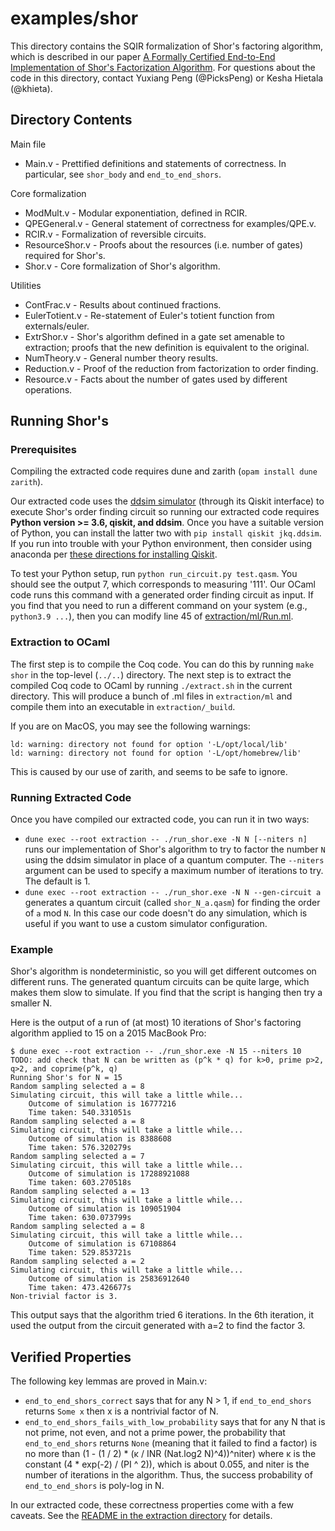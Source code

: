 # examples/shor

This directory contains the SQIR formalization of Shor's factoring algorithm, which is described in our paper [A Formally Certified End-to-End Implementation of Shor's Factorization Algorithm](https://arxiv.org/abs/2204.07112). For questions about the code in this directory, contact Yuxiang Peng (@PicksPeng) or Kesha Hietala (@khieta).

## Directory Contents

Main file
* Main.v - Prettified definitions and statements of correctness. In particular, see `shor_body` and `end_to_end_shors`.

Core formalization
* ModMult.v - Modular exponentiation, defined in RCIR.
* QPEGeneral.v - General statement of correctness for examples/QPE.v.
* RCIR.v - Formalization of reversible circuits.
* ResourceShor.v - Proofs about the resources (i.e. number of gates) required for Shor's.
* Shor.v - Core formalization of Shor's algorithm.

Utilities
* ContFrac.v - Results about continued fractions.
* EulerTotient.v - Re-statement of Euler's totient function from externals/euler.
* ExtrShor.v - Shor's algorithm defined in a gate set amenable to extraction; proofs that the new definition is equivalent to the original.
* NumTheory.v - General number theory results.
* Reduction.v - Proof of the reduction from factorization to order finding.
* Resource.v - Facts about the number of gates used by different operations.

## Running Shor's

### Prerequisites

Compiling the extracted code requires dune and zarith (`opam install dune zarith`). 

Our extracted code uses the [ddsim simulator](https://github.com/iic-jku/ddsim) (through its Qiskit interface) to execute Shor's order finding circuit so running our extracted code requires **Python version >= 3.6, qiskit, and ddsim**. Once you have a suitable version of Python, you can install the latter two with `pip install qiskit jkq.ddsim`. If you run into trouble with your Python environment, then consider using anaconda per [these directions for installing Qiskit](https://qiskit.org/documentation/getting_started.html). 

To test your Python setup, run `python run_circuit.py test.qasm`. You should see the output 7, which corresponds to measuring '111'. Our OCaml code runs this command with a generated order finding circuit as input. If you find that you need to run a different command on your system (e.g., `python3.9 ...`), then you can modify line 45 of [extraction/ml/Run.ml](extraction/ml/Run.ml).

### Extraction to OCaml

The first step is to compile the Coq code. You can do this by running `make shor` in the top-level (`../..`) directory. The next step is to extract the compiled Coq code to OCaml by running `./extract.sh` in the current directory. This will produce a bunch of .ml files in `extraction/ml` and compile them into an executable in `extraction/_build`.

If you are on MacOS, you may see the following warnings:
```
ld: warning: directory not found for option '-L/opt/local/lib'
ld: warning: directory not found for option '-L/opt/homebrew/lib'
```
This is caused by our use of zarith, and seems to be safe to ignore.

### Running Extracted Code

Once you have compiled our extracted code, you can run it in two ways:
* `dune exec --root extraction -- ./run_shor.exe -N N [--niters n]` runs our implementation of Shor's algorithm to try to factor the number `N` using the ddsim simulator in place of a quantum computer. The `--niters` argument can be used to specify a maximum number of iterations to try. The default is 1.
* `dune exec --root extraction -- ./run_shor.exe -N N --gen-circuit a` generates a quantum circuit (called `shor_N_a.qasm`) for finding the order of `a` mod `N`. In this case our code doesn't do any simulation, which is useful if you want to use a custom simulator configuration.

### Example

Shor's algorithm is nondeterministic, so you will get different outcomes on different runs. The generated quantum circuits can be quite large, which makes them slow to simulate. If you find that the script is hanging then try a smaller N.

Here is the output of a run of (at most) 10 iterations of Shor's factoring algorithm applied to 15 on a 2015 MacBook Pro:
```
$ dune exec --root extraction -- ./run_shor.exe -N 15 --niters 10
TODO: add check that N can be written as (p^k * q) for k>0, prime p>2, q>2, and coprime(p^k, q)
Running Shor's for N = 15
Random sampling selected a = 8
Simulating circuit, this will take a little while...
	Outcome of simulation is 16777216
	Time taken: 540.331051s
Random sampling selected a = 8
Simulating circuit, this will take a little while...
	Outcome of simulation is 8388608
	Time taken: 576.320279s
Random sampling selected a = 7
Simulating circuit, this will take a little while...
	Outcome of simulation is 17288921088
	Time taken: 603.270518s
Random sampling selected a = 13
Simulating circuit, this will take a little while...
	Outcome of simulation is 109051904
	Time taken: 630.073799s
Random sampling selected a = 8
Simulating circuit, this will take a little while...
	Outcome of simulation is 67108864
	Time taken: 529.853721s
Random sampling selected a = 2
Simulating circuit, this will take a little while...
	Outcome of simulation is 25836912640
	Time taken: 473.426677s
Non-trivial factor is 3.
```
This output says that the algorithm tried 6 iterations. In the 6th iteration, it used the output from the circuit generated with a=2 to find the factor 3. 

## Verified Properties

The following key lemmas are proved in Main.v:
* `end_to_end_shors_correct` says that for any N > 1, if `end_to_end_shors` returns `Some x` then x is a nontrivial factor of N.
* `end_to_end_shors_fails_with_low_probability` says that for any N that is not prime, not even, and not a prime power, the probability that `end_to_end_shors` returns `None` (meaning that it failed to find a factor) is no more than (1 - (1 / 2) * (κ / INR (Nat.log2 N)^4))^niter) where κ is the constant (4 * exp(-2) / (PI ^ 2)), which is about 0.055, and niter is the number of iterations in the algorithm. Thus, the success probability of `end_to_end_shors` is poly-log in N.

In our extracted code, these correctness properties come with a few caveats. See the [README in the extraction directory](extraction/README.md) for details.

